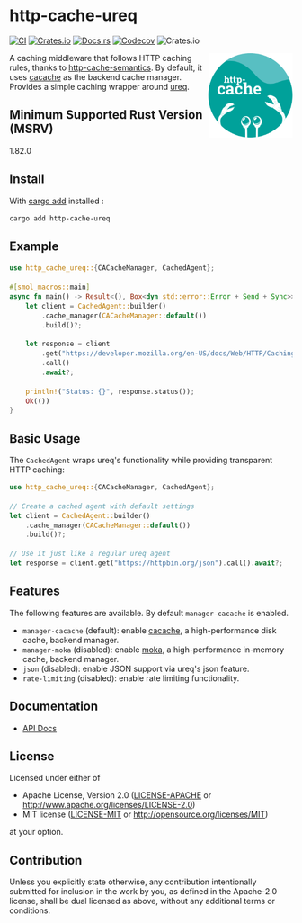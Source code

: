 # http-cache-ureq

[![CI](https://img.shields.io/github/actions/workflow/status/06chaynes/http-cache/http-cache-ureq.yml?label=CI&style=for-the-badge)](https://github.com/06chaynes/http-cache/actions/workflows/http-cache-ureq.yml)
[![Crates.io](https://img.shields.io/crates/v/http-cache-ureq?style=for-the-badge)](https://crates.io/crates/http-cache-ureq)
[![Docs.rs](https://img.shields.io/docsrs/http-cache-ureq?style=for-the-badge)](https://docs.rs/http-cache-ureq)
[![Codecov](https://img.shields.io/codecov/c/github/06chaynes/http-cache?style=for-the-badge)](https://app.codecov.io/gh/06chaynes/http-cache)
![Crates.io](https://img.shields.io/crates/l/http-cache-ureq?style=for-the-badge)

<img class="logo" align="right" src="https://raw.githubusercontent.com/06chaynes/http-cache/main/.assets/images/http-cache_logo_bluegreen.svg" height="150px" alt="the http-cache logo">

A caching middleware that follows HTTP caching rules,
thanks to [http-cache-semantics](https://github.com/kornelski/rusty-http-cache-semantics).
By default, it uses [cacache](https://github.com/zkat/cacache-rs) as the backend cache manager.
Provides a simple caching wrapper around [ureq](https://github.com/algesten/ureq).

## Minimum Supported Rust Version (MSRV)

1.82.0

## Install

With [cargo add](https://github.com/killercup/cargo-edit#Installation) installed :

```sh
cargo add http-cache-ureq
```

## Example

```rust
use http_cache_ureq::{CACacheManager, CachedAgent};

#[smol_macros::main]
async fn main() -> Result<(), Box<dyn std::error::Error + Send + Sync>> {
    let client = CachedAgent::builder()
        .cache_manager(CACacheManager::default())
        .build()?;
        
    let response = client
        .get("https://developer.mozilla.org/en-US/docs/Web/HTTP/Caching")
        .call()
        .await?;
        
    println!("Status: {}", response.status());
    Ok(())
}
```

## Basic Usage

The `CachedAgent` wraps ureq's functionality while providing transparent HTTP caching:

```rust
use http_cache_ureq::{CACacheManager, CachedAgent};

// Create a cached agent with default settings
let client = CachedAgent::builder()
    .cache_manager(CACacheManager::default())
    .build()?;

// Use it just like a regular ureq agent
let response = client.get("https://httpbin.org/json").call().await?;
```

## Features

The following features are available. By default `manager-cacache` is enabled.

- `manager-cacache` (default): enable [cacache](https://github.com/zkat/cacache-rs), a high-performance disk cache, backend manager.
- `manager-moka` (disabled): enable [moka](https://github.com/moka-rs/moka), a high-performance in-memory cache, backend manager.
- `json` (disabled): enable JSON support via ureq's json feature.
- `rate-limiting` (disabled): enable rate limiting functionality.

## Documentation

- [API Docs](https://docs.rs/http-cache-ureq)

## License

Licensed under either of

- Apache License, Version 2.0
  ([LICENSE-APACHE](https://github.com/06chaynes/http-cache/blob/main/LICENSE-APACHE) or <http://www.apache.org/licenses/LICENSE-2.0>)
- MIT license
  ([LICENSE-MIT](https://github.com/06chaynes/http-cache/blob/main/LICENSE-MIT) or <http://opensource.org/licenses/MIT>)

at your option.

## Contribution

Unless you explicitly state otherwise, any contribution intentionally submitted
for inclusion in the work by you, as defined in the Apache-2.0 license, shall be
dual licensed as above, without any additional terms or conditions.
